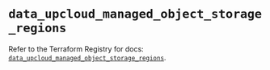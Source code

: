 # `data_upcloud_managed_object_storage_regions`

Refer to the Terraform Registry for docs: [`data_upcloud_managed_object_storage_regions`](https://registry.terraform.io/providers/upcloudltd/upcloud/5.8.1/docs/data-sources/managed_object_storage_regions).
